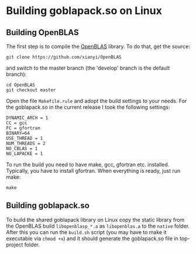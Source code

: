 # Building goblapack.so on Linux

## Building OpenBLAS
The first step is to compile the [OpenBLAS](https://github.com/xianyi/OpenBLAS)
library. To do that, get the source:

    git clone https://github.com/xianyi/OpenBLAS

and switch to the master branch (the 'develop' branch is the default branch):

    cd OpenBLAS
    git checkout master

Open the file `Makefile.rule` and adopt the build settings to your needs. For
the goblapack.so in the current release I took the following settings:

    DYNAMIC_ARCH = 1
    CC = gcc
    FC = gfortran
    BINARY=64
    USE_THREAD = 1
    NUM_THREADS = 2
    NO_CBLAS = 1
    NO_LAPACKE = 1

To run the build you need to have make, gcc, gfortran etc. installed. Typically,
you have to install gfortran. When everything is ready, just run make:

    make

## Building goblapack.so
To build the shared goblapack library on Linux copy the static library from
the OpenBLAS build `libopenblasp_*.a` as `libopenblas.a` to the `native` folder.
After this you can run the `build.sh` script (you may have to make it executable
via `chmod +x`) and it should generate the goblapack.so file in top-project
folder. 
